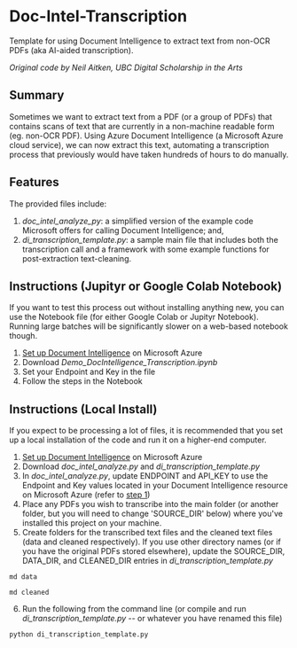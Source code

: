 # Doc-Intel-Transcription
Template for using Document Intelligence to extract text from non-OCR PDFs (aka AI-aided transcription). 

_Original code by Neil Aitken, UBC Digital Scholarship in the Arts_

## Summary
Sometimes we want to extract text from a PDF (or a group of PDFs) that contains scans of text that are currently in a non-machine readable form (eg. non-OCR PDF). 
Using Azure Document Intelligence (a Microsoft Azure cloud service), we can now extract this text, automating a transcription process that previously would 
have taken hundreds of hours to do manually.

## Features
The provided files include:
1. _doc_intel_analyze_py_: a simplified version of the example code Microsoft offers for calling Document Intelligence; and,
2. _di_transcription_template.py_: a sample main file that includes both the transcription call and a framework with some example functions for post-extraction text-cleaning. 

## Instructions (Jupityr or Google Colab Notebook)
If you want to test this process out without installing anything new, you can use the Notebook file (for either Google Colab or Jupityr Notebook). Running large batches will be significantly slower on a web-based notebook though.
1. [Set up Document Intelligence](SetupDocIntel.md) on Microsoft Azure
2. Download _Demo_DocIntelligence_Transcription.ipynb_
3. Set your Endpoint and Key in the file
4. Follow the steps in the Notebook


## Instructions (Local Install)
If you expect to be processing a lot of files, it is recommended that you set up a local installation of the code and run it on a higher-end computer.
1. [Set up Document Intelligence](SetupDocIntel.md) on Microsoft Azure
2. Download _doc_intel_analyze.py_ and _di_transcription_template.py_
3. In _doc_intel_analyze.py_, update ENDPOINT and API_KEY to use the Endpoint and Key values located in your Document Intelligence resource on Microsoft Azure (refer to [step 1](SetupDocIntel.md))
4. Place any PDFs you wish to transcribe into the main folder (or another folder, but you will need to change 'SOURCE_DIR' below) where you've installed this project on your machine.
5. Create folders for the transcribed text files and the cleaned text files (data and cleaned respectively). If you use other directory names (or if you have the original PDFs stored elsewhere), update the SOURCE_DIR, DATA_DIR, and CLEANED_DIR entries in _di_transcription_template.py_
```
md data
```
```
md cleaned
```   
6. Run the following from the command line (or compile and run _di_transcription_template.py_ -- or whatever you have renamed this file)
```
python di_transcription_template.py
```



